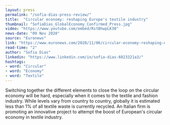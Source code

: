 ```yaml
---
layout: press
permalink: "/sofia-dias-press-review/"
title:  "Circular economy: reshaping Europe's textile industry"
thumbnail: "SofiaDias_GlobalEconomy_Confirmed_Press.jpg"
video: "https://www.youtube.com/embed/RstBhwpLK30"
news-date: "09 Nov 2020"
source: "Euronews"
link: "https://www.euronews.com/2020/11/06/circular-economy-reshaping-europe-s-textile-industry"
read-time: "2"
author: "Sofia Dias"
linkedin: "https://www.linkedin.com/in/sofia-dias-6023321a3/"
hashtags:
- word: "Circular"
- word: "Economy"
- word: "Textile"
---
```


Switching together the different elements to close the loop on the circular economy will be hard, especially when it comes to the textile and fashion industry. While levels vary from country to country, globally it is estimated less than 1% of all textile waste is currently recycled. An Italian firm is promoting an innovative project to attempt the boost of European's circular economy in textile industry.
